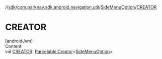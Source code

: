 //[sdk](../../../index.md)/[com.parknav.sdk.android.navigation.util](../index.md)/[SideMenuOption](index.md)/[CREATOR](-c-r-e-a-t-o-r.md)



# CREATOR  
[androidJvm]  
Content  
val [CREATOR](-c-r-e-a-t-o-r.md): [Parcelable.Creator](https://developer.android.com/reference/kotlin/android/os/Parcelable.Creator.html)<[SideMenuOption](index.md)>  



